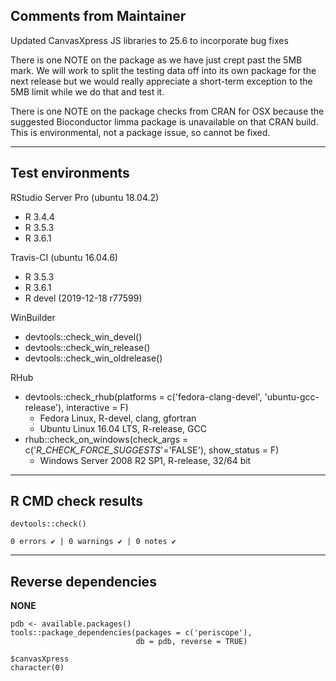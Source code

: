 ## Comments from Maintainer

Updated CanvasXpress JS libraries to 25.6 to incorporate bug fixes

There is one NOTE on the package as we have just crept past the 5MB mark.  We will work to split the testing data off into its own package for the next release but we would really appreciate a short-term exception to the 5MB limit while we do that and test it.  

There is one NOTE on the package checks from CRAN for OSX because the suggested Bioconductor limma package is unavailable on that CRAN build.  This is environmental, not a package issue, so cannot be fixed.

---  

## Test environments


RStudio Server Pro (ubuntu 18.04.2)  

* R 3.4.4  
* R 3.5.3  
* R 3.6.1

Travis-CI (ubuntu 16.04.6)

* R 3.5.3
* R 3.6.1
* R devel (2019-12-18 r77599)

WinBuilder

* devtools::check_win_devel()  
* devtools::check_win_release()  
* devtools::check_win_oldrelease()  


RHub

* devtools::check_rhub(platforms = c('fedora-clang-devel', 'ubuntu-gcc-release'), interactive = F)   
  * Fedora Linux, R-devel, clang, gfortran  
  * Ubuntu Linux 16.04 LTS, R-release, GCC  
* rhub::check_on_windows(check_args = c('_R_CHECK_FORCE_SUGGESTS_'='FALSE'), show_status = F)  
  * Windows Server 2008 R2 SP1, R-release, 32/64 bit

---  

## R CMD check results


```
devtools::check()  

0 errors ✔ | 0 warnings ✔ | 0 notes ✔
```

---  

## Reverse dependencies


**NONE**

```
pdb <- available.packages()
tools::package_dependencies(packages = c('periscope'),
                            db = pdb, reverse = TRUE)
                            
$canvasXpress  
character(0)  
```
